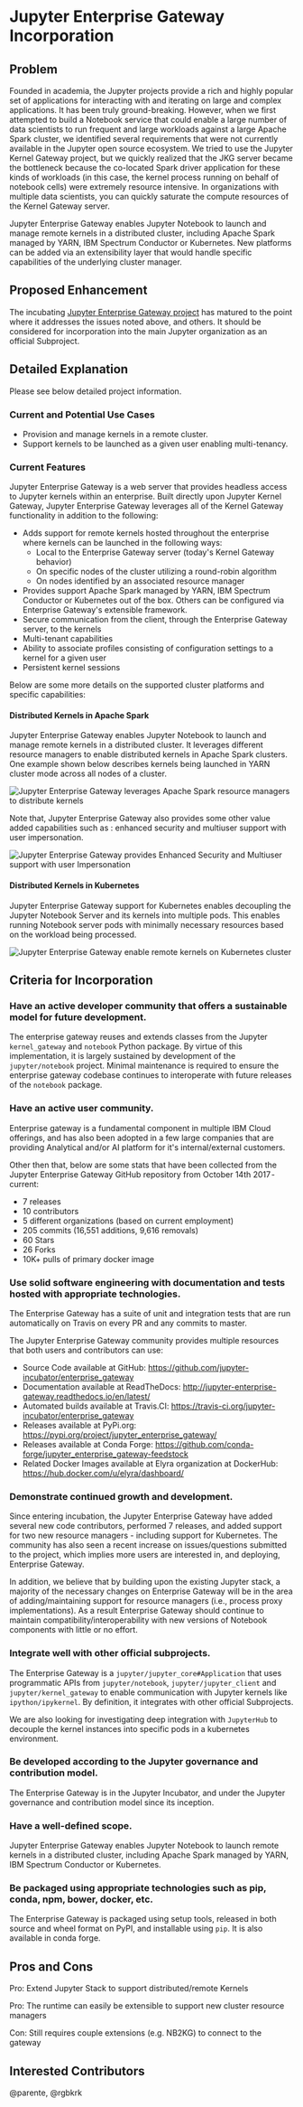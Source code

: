 # Jupyter Enterprise Gateway Incorporation

## Problem

Founded in academia, the Jupyter projects provide a rich and highly popular set of applications for
interacting with and iterating on large and complex applications.  It has been truly ground-breaking.
However, when we first attempted to build a Notebook service that could enable a large number of data
scientists to run frequent and large workloads against a large Apache Spark cluster, we identified
several requirements that were not currently available in the Jupyter open source ecosystem. We tried
to use the Jupyter Kernel Gateway project, but we quickly realized that the JKG server became the
bottleneck because the co-located Spark driver application for these kinds of workloads (in this case,
the kernel process running on behalf of notebook cells) were extremely resource intensive. In organizations
with multiple data scientists, you can quickly saturate the compute resources of the Kernel Gateway server.

Jupyter Enterprise Gateway enables Jupyter Notebook to launch and manage remote kernels in a distributed cluster,
including Apache Spark managed by YARN, IBM Spectrum Conductor or Kubernetes. New platforms can be added via an
extensibility layer that would handle specific capabilities of the underlying cluster manager.

## Proposed Enhancement

The incubating [Jupyter Enterprise Gateway project](https://github.com/jupyter-incubator/enterprise_gateway) has
matured to the point where it addresses the issues noted above, and others. It should be considered for incorporation
into the main Jupyter organization as an official Subproject.

## Detailed Explanation

Please see below detailed project information.

### Current and Potential Use Cases

* Provision and manage kernels in a remote cluster.
* Support kernels to be launched as a given user enabling multi-tenancy.

### Current Features

Jupyter Enterprise Gateway is a web server that provides headless access to Jupyter kernels within
an enterprise.  Built directly upon Jupyter Kernel Gateway, Jupyter Enterprise Gateway leverages all
of the Kernel Gateway functionality in addition to the following:

* Adds support for remote kernels hosted throughout the enterprise where kernels can be launched in
the following ways:
    * Local to the Enterprise Gateway server (today's Kernel Gateway behavior)
    * On specific nodes of the cluster utilizing a round-robin algorithm
    * On nodes identified by an associated resource manager
* Provides support Apache Spark managed by YARN, IBM Spectrum Conductor or Kubernetes out of the box.
Others can be configured via Enterprise Gateway's extensible framework.
* Secure communication from the client, through the Enterprise Gateway server, to the kernels
* Multi-tenant capabilities
* Ability to associate profiles consisting of configuration settings to a kernel for a given user
* Persistent kernel sessions

Below are some more details on the supported cluster platforms and specific capabilities:

#### Distributed Kernels in Apache Spark

Jupyter Enterprise Gateway enables Jupyter Notebook to launch and manage remote kernels in a distributed cluster. It
leverages different resource managers to enable distributed kernels in Apache Spark clusters. One example shown below
describes kernels being launched in YARN cluster mode across all nodes of a cluster.


![Jupyter Enterprise Gateway leverages Apache Spark resource managers to distribute kernels](jupyter_enterprise_gateway.gif)

Note that, Jupyter Enterprise Gateway also provides some other value added capabilities such as : enhanced security and multiuser support with user impersonation.

![Jupyter Enterprise Gateway provides Enhanced Security and Multiuser support with user Impersonation](jupyter_enterprise_gateway_on_yarn.png)

#### Distributed Kernels in Kubernetes

Jupyter Enterprise Gateway support for Kubernetes enables decoupling the Jupyter Notebook Server and its kernels into multiple pods. This enables running Notebook server pods with minimally necessary resources based on the workload being processed.

![Jupyter Enterprise Gateway enable remote kernels on Kubernetes cluster](jupyter_enterprise_gateway_on_kubernetes.png)


## Criteria for Incorporation

### Have an active developer community that offers a sustainable model for future development.

The enterprise gateway reuses and extends classes from the Jupyter `kernel_gateway` and `notebook` Python package. By virtue of this implementation, it is largely sustained by development of the `jupyter/notebook` project. Minimal maintenance is required to ensure the enterprise gateway codebase continues to interoperate with future releases of the `notebook` package.

### Have an active user community.

Enterprise gateway is a fundamental component in multiple IBM Cloud offerings, and has also been adopted in a few large companies that are providing Analytical and/or AI platform for it's internal/external customers.

Other then that, below are some stats that have been collected from the Jupyter Enterprise Gateway GitHub repository from October 14th 2017 - current:

- 7 releases
- 10 contributors
- 5 different organizations (based on current employment)
- 205 commits (16,551 additions, 9,616 removals)
- 60 Stars
- 26 Forks
- 10K+ pulls of primary docker image

### Use solid software engineering with documentation and tests hosted with appropriate technologies.

The Enterprise Gateway has a suite of unit and integration tests that are run automatically on Travis on every PR and any commits to master.

The Jupyter Enterprise Gateway community provides multiple resources that both users and contributors can use:

- Source Code available at GitHub: https://github.com/jupyter-incubator/enterprise_gateway
- Documentation available at ReadTheDocs: http://jupyter-enterprise-gateway.readthedocs.io/en/latest/
- Automated builds available at Travis.CI: https://travis-ci.org/jupyter-incubator/enterprise_gateway
- Releases available at PyPi.org: https://pypi.org/project/jupyter_enterprise_gateway/
- Releases available at Conda Forge: https://github.com/conda-forge/jupyter_enterprise_gateway-feedstock
- Related Docker Images available at Elyra organization at DockerHub: https://hub.docker.com/u/elyra/dashboard/


### Demonstrate continued growth and development.

Since entering incubation, the Jupyter Enterprise Gateway have added several new code contributors, performed 7 releases, and added support for two new resource managers - including support for Kubernetes. The community has also seen a recent increase on issues/questions submitted to the project, which implies more users are interested in, and deploying, Enterprise Gateway.

In addition, we believe that by building upon the existing Jupyter stack, a majority of the necessary changes on Enterprise Gateway will be in the area of adding/maintaining support for resource managers (i.e., process proxy implementations).  As a result Enterprise Gateway should continue to maintain compatibility/interoperability with new versions of Notebook components with little or no effort.

### Integrate well with other official subprojects.

The Enterprise Gateway is a `jupyter/jupyter_core#Application` that uses programmatic APIs from `jupyter/notebook`, `jupyter/jupyter_client` and `jupyter/kernel_gateway` to enable communication with Jupyter kernels like `ipython/ipykernel`. By definition, it integrates with other official Subprojects.

We are also looking for investigating deep integration with `JupyterHub` to decouple the kernel instances into specific pods in a kubernetes environment.

### Be developed according to the Jupyter governance and contribution model.

The Enterprise Gateway is in the Jupyter Incubator, and under the Jupyter governance and contribution model since its inception.

### Have a well-defined scope.

Jupyter Enterprise Gateway enables Jupyter Notebook to launch remote kernels in a distributed cluster, including Apache Spark managed by YARN, IBM Spectrum Conductor or Kubernetes.

### Be packaged using appropriate technologies such as pip, conda, npm, bower, docker, etc.

The Enterprise Gateway is packaged using setup tools, released in both source and wheel format on PyPI, and installable using `pip`.  It is also available in conda forge.

## Pros and Cons

Pro: Extend Jupyter Stack to support distributed/remote Kernels

Pro: The runtime can easily be extensible to support new cluster resource managers

Con: Still requires couple extensions (e.g. NB2KG) to connect to the gateway

## Interested Contributors

@parente, @rgbkrk

